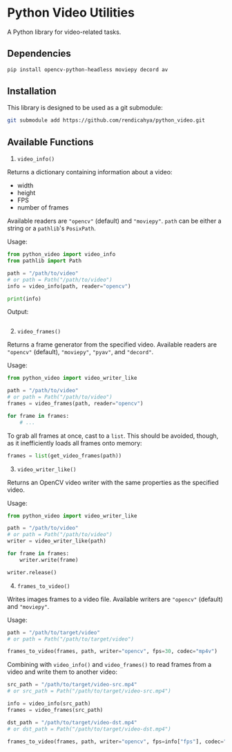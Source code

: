 # Python Video Utilities

A Python library for video-related tasks. 

## Dependencies
```bash
pip install opencv-python-headless moviepy decord av
```

## Installation
This library is designed to be used as a git submodule:
```bash
git submodule add https://github.com/rendicahya/python_video.git
```

## Available Functions
1. `video_info()`

Returns a dictionary containing information about a video:
- width
- height
- FPS
- number of frames

Available readers are `"opencv"` (default) and `"moviepy"`. `path` can be either a string or a `pathlib`'s `PosixPath`.

Usage:
```python
from python_video import video_info
from pathlib import Path

path = "/path/to/video"
# or path = Path("/path/to/video")
info = video_info(path, reader="opencv")

print(info)
```

Output:
```python

```

2. `video_frames()`

Returns a frame generator from the specified video. Available readers are `"opencv"` (default), `"moviepy"`, `"pyav"`, and `"decord"`.

Usage:
```python
from python_video import video_writer_like

path = "/path/to/video"
# or path = Path("/path/to/video")
frames = video_frames(path, reader="opencv")

for frame in frames:
    # ...
```

To grab all frames at once, cast to a `list`. This should be avoided, though, as it inefficiently loads all frames onto memory:
```python
frames = list(get_video_frames(path))
```

3. `video_writer_like()`

Returns an OpenCV video writer with the same properties as the specified video.

Usage:
```python
from python_video import video_writer_like

path = "/path/to/video"
# or path = Path("/path/to/video")
writer = video_writer_like(path)

for frame in frames:
    writer.write(frame)

writer.release()
```

4. `frames_to_video()`

Writes images frames to a video file. Available writers are `"opencv"` (default) and `"moviepy"`.

Usage:
```python
path = "/path/to/target/video"
# or path = Path("/path/to/target/video")

frames_to_video(frames, path, writer="opencv", fps=30, codec="mp4v")
```

Combining with `video_info()` and `video_frames()` to read frames from a video and write them to another video:
```python
src_path = "/path/to/target/video-src.mp4"
# or src_path = Path("/path/to/target/video-src.mp4")

info = video_info(src_path)
frames = video_frames(src_path)

dst_path = "/path/to/target/video-dst.mp4"
# or dst_path = Path("/path/to/target/video-dst.mp4")

frames_to_video(frames, path, writer="opencv", fps=info["fps"], codec="mp4v")
```
